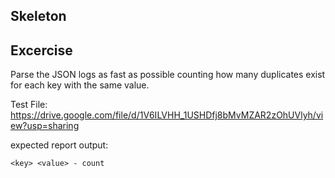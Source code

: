 Skeleton
--------

## Excercise

Parse the JSON logs as fast as possible counting how many duplicates exist for each key with the same value.

Test File: https://drive.google.com/file/d/1V6ILVHH_1USHDfj8bMvMZAR2zOhUVlyh/view?usp=sharing

expected report output:

```shell
<key> <value> - count
``` 